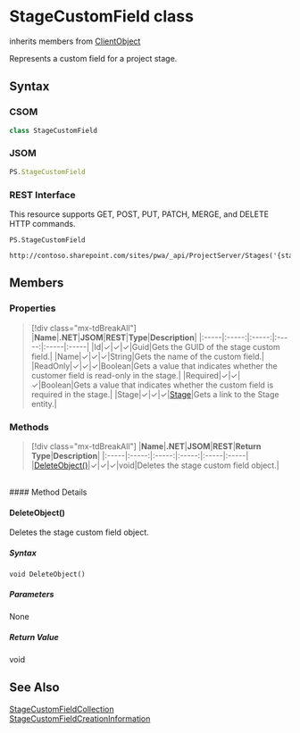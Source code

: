 [comment]: # (Name:StageCustomField)
[comment]: # (Name:Microsoft.ProjectServer.StageCustomField)
[comment]: # (Type:class)
[comment]: # (Status:Verified)

# <a name="name"></a>StageCustomField class

inherits members from [ClientObject](https://msdn.microsoft.com/en-us/library/microsoft.sharepoint.client.clientobject.aspx)<br/>

<a name="description"></a>Represents a custom field for a project stage.

## <a name="syntax"></a>Syntax

### CSOM

```cs
class StageCustomField 
```
### JSOM

```javascript
PS.StageCustomField
```
### REST Interface

This resource supports GET, POST, PUT, PATCH, MERGE, and DELETE HTTP commands.

```
PS.StageCustomField

http://contoso.sharepoint.com/sites/pwa/_api/ProjectServer/Stages('{stageid}')/CustomFields('{fieldid}')
```

## <a name="members"></a>Members

### <a name="properties"></a>Properties
> [!div class="mx-tdBreakAll"]
|**Name**|**.NET**|**JSOM**|**REST**|**Type**|**Description**|
|:-----|:-----:|:-----:|:-----:|:-----|:-----|
|<a name="Id"></a>Id|&#x2713;|&#x2713;|&#x2713;|Guid|Gets the GUID of the stage custom field.|
|<a name="Name"></a>Name|&#x2713;|&#x2713;|&#x2713;|String|Gets the name of the custom field.|
|<a name="ReadOnly"></a>ReadOnly|&#x2713;|&#x2713;|&#x2713;|Boolean|Gets a value that indicates whether the customer field is read-only in the stage.|
|<a name="Required"></a>Required|&#x2713;|&#x2713;|&#x2713;|Boolean|Gets a value that indicates whether the custom field is required in the stage.|
|<a name="Stage"></a>Stage|&#x2713;|&#x2713;|&#x2713;|[Stage](Stage.md)|Gets a link to the Stage entity.|

### <a name="methods"></a>Methods
> [!div class="mx-tdBreakAll"]
|**Name**|**.NET**|**JSOM**|**REST**|**Return Type**|**Description**|
|:-----|:-----:|:-----:|:-----:|:-----|:-----|
|[DeleteObject()](#DeleteObject__)|&#x2713;|&#x2713;|&#x2713;|void|Deletes the stage custom field object.|

<br/>
#### Method Details

#### <a name="DeleteObject__"></a>DeleteObject()
 
Deletes the stage custom field object.

##### Syntax

```
void DeleteObject()
```

##### Parameters

None

##### Return Value

void

## <a name="seeAlso"></a>See Also

[StageCustomFieldCollection](StageCustomFieldCollection.md)<br/>
[StageCustomFieldCreationInformation](StageCustomFieldCreationInformation.md)<br/>
